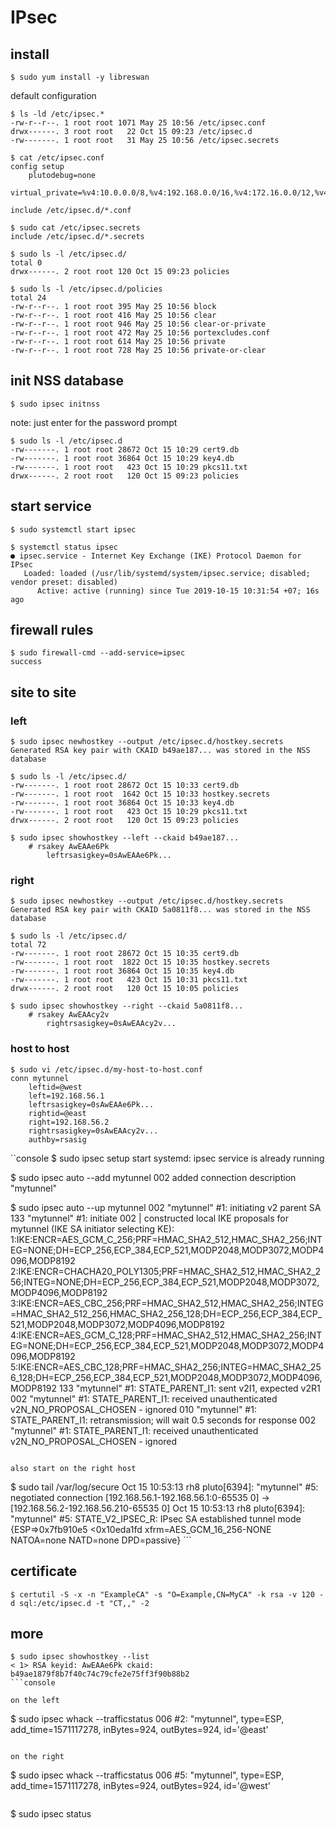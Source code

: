 # IPsec

## install

```console
$ sudo yum install -y libreswan
```

default configuration

```console
$ ls -ld /etc/ipsec.*
-rw-r--r--. 1 root root 1071 May 25 10:56 /etc/ipsec.conf
drwx------. 3 root root   22 Oct 15 09:23 /etc/ipsec.d
-rw-------. 1 root root   31 May 25 10:56 /etc/ipsec.secrets

$ cat /etc/ipsec.conf
config setup
    plutodebug=none
    virtual_private=%v4:10.0.0.0/8,%v4:192.168.0.0/16,%v4:172.16.0.0/12,%v4:25.0.0.0/8,%v4:100.64.0.0/10,%v6:fd00::/8,%v6:fe80::/10

include /etc/ipsec.d/*.conf

$ sudo cat /etc/ipsec.secrets
include /etc/ipsec.d/*.secrets

$ sudo ls -l /etc/ipsec.d/
total 0
drwx------. 2 root root 120 Oct 15 09:23 policies

$ sudo ls -l /etc/ipsec.d/policies
total 24
-rw-r--r--. 1 root root 395 May 25 10:56 block
-rw-r--r--. 1 root root 416 May 25 10:56 clear
-rw-r--r--. 1 root root 946 May 25 10:56 clear-or-private
-rw-r--r--. 1 root root 472 May 25 10:56 portexcludes.conf
-rw-r--r--. 1 root root 614 May 25 10:56 private
-rw-r--r--. 1 root root 728 May 25 10:56 private-or-clear
```

## init NSS database

```console
$ sudo ipsec initnss
```
note: just enter for the password prompt

```console
$ sudo ls -l /etc/ipsec.d
-rw-------. 1 root root 28672 Oct 15 10:29 cert9.db
-rw-------. 1 root root 36864 Oct 15 10:29 key4.db
-rw-------. 1 root root   423 Oct 15 10:29 pkcs11.txt
drwx------. 2 root root   120 Oct 15 09:23 policies
```

## start service

```console
$ sudo systemctl start ipsec

$ systemctl status ipsec
● ipsec.service - Internet Key Exchange (IKE) Protocol Daemon for IPsec
   Loaded: loaded (/usr/lib/systemd/system/ipsec.service; disabled; vendor preset: disabled)
      Active: active (running) since Tue 2019-10-15 10:31:54 +07; 16s ago
```

## firewall rules

```console
$ sudo firewall-cmd --add-service=ipsec
success
```

## site to site

### left

```console
$ sudo ipsec newhostkey --output /etc/ipsec.d/hostkey.secrets
Generated RSA key pair with CKAID b49ae187... was stored in the NSS database

$ sudo ls -l /etc/ipsec.d/
-rw-------. 1 root root 28672 Oct 15 10:33 cert9.db
-rw-------. 1 root root  1642 Oct 15 10:33 hostkey.secrets
-rw-------. 1 root root 36864 Oct 15 10:33 key4.db
-rw-------. 1 root root   423 Oct 15 10:29 pkcs11.txt
drwx------. 2 root root   120 Oct 15 09:23 policies

$ sudo ipsec showhostkey --left --ckaid b49ae187...
    # rsakey AwEAAe6Pk
        leftrsasigkey=0sAwEAAe6Pk...
```

### right

```console
$ sudo ipsec newhostkey --output /etc/ipsec.d/hostkey.secrets
Generated RSA key pair with CKAID 5a0811f8... was stored in the NSS database

$ sudo ls -l /etc/ipsec.d/
total 72
-rw-------. 1 root root 28672 Oct 15 10:35 cert9.db
-rw-------. 1 root root  1822 Oct 15 10:35 hostkey.secrets
-rw-------. 1 root root 36864 Oct 15 10:35 key4.db
-rw-------. 1 root root   423 Oct 15 10:31 pkcs11.txt
drwx------. 2 root root   120 Oct 15 10:05 policies

$ sudo ipsec showhostkey --right --ckaid 5a0811f8...
    # rsakey AwEAAcy2v
        rightrsasigkey=0sAwEAAcy2v...
```

### host to host

```console
$ sudo vi /etc/ipsec.d/my-host-to-host.conf
conn mytunnel
    leftid=@west
    left=192.168.56.1
    leftrsasigkey=0sAwEAAe6Pk...
    rightid=@east
    right=192.168.56.2
    rightrsasigkey=0sAwEAAcy2v...
    authby=rsasig
```

``console
$ sudo ipsec setup start
systemd: ipsec service is already running

$ sudo ipsec auto --add mytunnel
002 added connection description "mytunnel"

$ sudo ipsec auto --up mytunnel
002 "mytunnel" #1: initiating v2 parent SA
133 "mytunnel" #1: initiate
002 | constructed local IKE proposals for mytunnel (IKE SA initiator selecting KE): 1:IKE:ENCR=AES_GCM_C_256;PRF=HMAC_SHA2_512,HMAC_SHA2_256;INTEG=NONE;DH=ECP_256,ECP_384,ECP_521,MODP2048,MODP3072,MODP4096,MODP8192 2:IKE:ENCR=CHACHA20_POLY1305;PRF=HMAC_SHA2_512,HMAC_SHA2_256;INTEG=NONE;DH=ECP_256,ECP_384,ECP_521,MODP2048,MODP3072,MODP4096,MODP8192 3:IKE:ENCR=AES_CBC_256;PRF=HMAC_SHA2_512,HMAC_SHA2_256;INTEG=HMAC_SHA2_512_256,HMAC_SHA2_256_128;DH=ECP_256,ECP_384,ECP_521,MODP2048,MODP3072,MODP4096,MODP8192 4:IKE:ENCR=AES_GCM_C_128;PRF=HMAC_SHA2_512,HMAC_SHA2_256;INTEG=NONE;DH=ECP_256,ECP_384,ECP_521,MODP2048,MODP3072,MODP4096,MODP8192 5:IKE:ENCR=AES_CBC_128;PRF=HMAC_SHA2_256;INTEG=HMAC_SHA2_256_128;DH=ECP_256,ECP_384,ECP_521,MODP2048,MODP3072,MODP4096,MODP8192
133 "mytunnel" #1: STATE_PARENT_I1: sent v2I1, expected v2R1
002 "mytunnel" #1: STATE_PARENT_I1: received unauthenticated v2N_NO_PROPOSAL_CHOSEN - ignored
010 "mytunnel" #1: STATE_PARENT_I1: retransmission; will wait 0.5 seconds for response
002 "mytunnel" #1: STATE_PARENT_I1: received unauthenticated v2N_NO_PROPOSAL_CHOSEN - ignored
```

also start on the right host

```
$ sudo tail /var/log/secure
Oct 15 10:53:13 rh8 pluto[6394]: "mytunnel" #5: negotiated connection [192.168.56.1-192.168.56.1:0-65535 0] -> [192.168.56.2-192.168.56.210-65535 0]
Oct 15 10:53:13 rh8 pluto[6394]: "mytunnel" #5: STATE_V2_IPSEC_R: IPsec SA established tunnel mode {ESP=>0x7fb910e5 <0x10eda1fd xfrm=AES_GCM_16_256-NONE NATOA=none NATD=none DPD=passive} ```

## certificate

```console
$ certutil -S -x -n "ExampleCA" -s "O=Example,CN=MyCA" -k rsa -v 120 -d sql:/etc/ipsec.d -t "CT,," -2
```

## more

```console
$ sudo ipsec showhostkey --list
< 1> RSA keyid: AwEAAe6Pk ckaid: b49ae1879f8b7f40c74c79cfe2e75ff3f90b88b2
```console

on the left
```
$ sudo ipsec whack --trafficstatus
006 #2: "mytunnel", type=ESP, add_time=1571117278, inBytes=924, outBytes=924, id='@east'
```

on the right
```
$ sudo ipsec whack --trafficstatus
006 #5: "mytunnel", type=ESP, add_time=1571117278, inBytes=924, outBytes=924, id='@west'
```

```
$ sudo ipsec status
```
